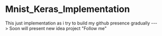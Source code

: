 # Mnist_Keras_Implementation
This just implementation as i try to build my github presence gradually ---> Soon will present new idea project "Follow me"
